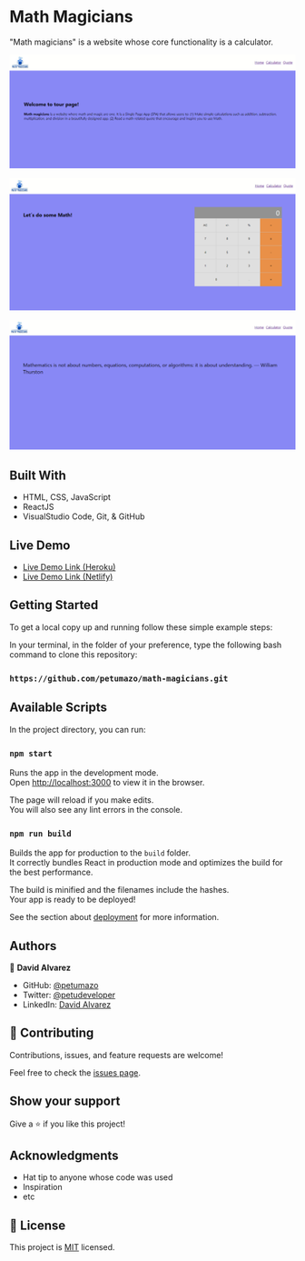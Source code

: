 # Math Magicians

"Math magicians" is a website whose core functionality is a calculator.

![screenshot](./docs/Capture1.PNG)

![screenshot](./docs/Capture2.PNG)

![screenshot](./docs/Capture3.PNG)


## Built With

- HTML, CSS, JavaScript
- ReactJS
- VisualStudio Code, Git, & GitHub


## Live Demo

- [Live Demo Link (Heroku)](https://math-magicians-petudeveloper.herokuapp.com/)
- [Live Demo Link (Netlify)](https://agitated-colden-fc422d.netlify.app/)


## Getting Started

To get a local copy up and running follow these simple example steps:

In your terminal, in the folder of your preference, type the following bash command to clone this repository: 
### `https://github.com/petumazo/math-magicians.git `

## Available Scripts

In the project directory, you can run:

### `npm start`

Runs the app in the development mode.\
Open [http://localhost:3000](http://localhost:3000) to view it in the browser.

The page will reload if you make edits.\
You will also see any lint errors in the console.

### `npm run build`

Builds the app for production to the `build` folder.\
It correctly bundles React in production mode and optimizes the build for the best performance.

The build is minified and the filenames include the hashes.\
Your app is ready to be deployed!

See the section about [deployment](https://facebook.github.io/create-react-app/docs/deployment) for more information.


## Authors

👤 **David Alvarez**

- GitHub: [@petumazo](https://github.com/petumazo)
- Twitter: [@petudeveloper](https://twitter.com/petudeveloper)
- LinkedIn: [David Alvarez](https://www.linkedin.com/in/david-alvarez-mazzo-777712143/)


## 🤝 Contributing

Contributions, issues, and feature requests are welcome!

Feel free to check the [issues page](../../issues/).

## Show your support

Give a ⭐️ if you like this project!

## Acknowledgments

- Hat tip to anyone whose code was used
- Inspiration
- etc

## 📝 License

This project is [MIT](./MIT.md) licensed.
